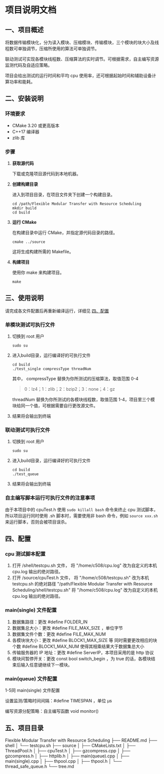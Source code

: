 # 项目说明文档

## 一、项目概述

将数据传输模块化，分为读入模块、压缩模块、传输模块，三个模块的块大小及线程数可单独调节，压缩所使用的算法可单独调节。

联动测试可实现各模块线程数、压缩算法的实时调节。可根据需求，自主编写资源监测代码及自适应策略。

项目会给出测试的运行时间和平均 cpu 使用率，还可根据起始时间和辅助设备计算功率和能耗。

## 二、安装说明

### 环境要求

- CMake 3.20 或更高版本
- C++17 编译器
- zlib 库

### 步骤

1. **获取源代码**

   下载或克隆项目源代码到本地机器。

2. **创建构建目录**

   进入到项目目录，在项目文件夹下创建一个构建目录。

   ```
   cd /path/Flexible Modular Transfer with Resource Scheduling
   mkdir build
   cd build
   ```

3. **运行 CMake**

   在构建目录中运行 CMake，并指定源代码目录的路径。

   ```
   cmake ../source
   ```

   这将生成构建所需的 Makefile。

4. **构建项目**

   使用你 make 来构建项目。

   ```
   make
   ```

## 三、使用说明

请完成各文件配置后再重新编译运行，详细见 [四、配置](#4)

### 单模块测试可执行文件

1. 切换到 root 用户

   ```
   sudo su
   ```

2. 进入build目录，运行编译好的可执行文件

   ```
   cd build
   ./test_single compressType threadNum
   ```

   其中， compressType 替换为你所测试的压缩算法，取值范围 0-4

   > 0：lz4；1：zlib；2：bzip2；3：none；4：gz

   threadNum 替换为你所测试的各模块线程数，取值范围 1-4，项目里三个模块给同一个值，可根据需要自行更改源文件。

3. 结果将会输出到终端

### 联动测试可执行文件

1. 切换到 root 用户

   ```
   sudo su
   ```

2. 进入build目录，运行编译好的可执行文件

   ```
   cd build
   ./test_queue
   ```

3. 结果将会输出到终端

### 自主编写脚本运行可执行文件的注意事项

由于本项目中的 cpuTest.h 使用 ``sudo killall bash`` 命令来终止 cpu 测试脚本，所以项目运行同时使用 .sh 脚本时，需要使用非 bash 命令，例如 ``source xxx.sh `` 来运行脚本，否则会被项目误杀。

<h2 id="4"> 四、配置 </h2>

### cpu 测试脚本配置

1. 打开 /shell/testcpu.sh 文件，
   将 "/home/c508/cpu.log" 改为自定义的本机 cpu.log 输出的绝对路径。
2. 打开 /source/cpuTest.h 文件，
   将 "/home/c508/testcpu.sh" 改为本机 testcpu.sh 的绝对路径 "/path/Flexible Modular Transfer with Resource Scheduling/shell/testcpu.sh"
   将 "/home/c508/cpu.log" 改为自定义的本机 cpu.log 输出的绝对路径。

### main(single) 文件配置

1. 数据集路径：更改 #define FOLDER_IN
2. 数据集总大小：更改 \#define FILE_MAX_SIZE ，单位字节
3. 数据集文件个数：更改 \#define FILE_MAX_NUM
4. 各模块块大小：更改 \#define BLOCK1_MAX_SIZE 等
   同时需要更改相应的块个数 \#define BLOCK1_MAX_NUM 使得其相乘结果大于数据集总大小
5. 传输服务器的 IP 地址：更改 \#define ServerIP，本项目采用的是 http 协议
6. 模块间暂停开关：更改 const bool switch_begin ，为 true 的话，各模块结束后输入任意键继续下一模块。

### main(queue) 文件配置

1-5同 main(single) 文件配置

设置监测/策略时间间隔：\#define TIMESPAN ，单位 μs

编写资源分配策略：自主编写函数 void monitor()

## 五、项目目录

Flexible Modular Transfer with Resource Scheduling
├── README.md
├── shell
│   └── testcpu.sh
├── source
│   ├── CMakeLists.txt
│   ├── ThreadPool.h
│   ├── cpuTest.h
│   ├── gzcompress.cpp
│   ├── gzcompress.h
│   ├── httplib.h
│   ├── main(queue).cpp
│   ├── main(single).cpp
│   ├── thpool.cpp
│   ├── thpool.h
│   └── thread_safe_queue.h
└── tree.md